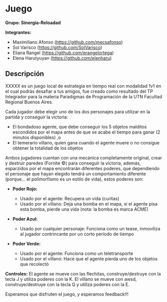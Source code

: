 # Juego

**Grupo: Sinergia-Reloadad**

**Integrantes:**
* Maximiliano Afonso (https://github.com/mecsafonso)
* Sol Varisco (https://github.com/SolVarisco)
* Eliana Rangel (https://github.com/erangelortega)
* Elena Harutyuyan (https://github.com/elenharu)

## Descripción
XXXXX es un juego local de estrategia en tiempo real con modalidad 1v1 en el cual podrás desafiar a tus amigos, fue creado como resultado del TP Integrador para la materia Paradigmas de Programación de la UTN Facultad Regional Buenos Aires. 

Cada jugador debe elegir uno de los dos personajes para utilizar en la partida y conseguir la victoria:

* El bondadoso agente, que debe conseguir los 5 objetos malditos escondidos por el mapa antes de que se acabe el tiempo para ganar (2 minutos disponibles) ,o 
* El temerario villano, quien gana cuando el agente muere o no consigue obtener la totalidad de los objetos 
  
  
Ambos jugadores cuentan con una mecánica completamente original, crear y destruir paredes (Fornite ©) para conseguir la victoria, además, esparzidos por el mapa encontrarán diferentes poderes, que dependiendo el personaje que hayan elegido tendrá un comportamiento diferente (porque... el polimorfismo es un estilo de vida), estos poderes son:

* **Poder Rojo:**
  * Usado por el agente: Recupera un vida (curitas)
  * Usado por el villano: Deja una bomba en el mapa, si el agente pisa esta bomba, pierde una vida (nota: la bomba es marca ACME)

* **Poder Azul:**
  * Usado por cualquier personaje: Funciona como un tease, inmoviliza al jugador contrincante por un corto período de tiempo
  
* **Poder Verde:**
  * Usado por el agente: Funciona como un teletransporte
  * Usado por el villano: Hace que el agente pierda uno de los objetos que recolectó
  
 **Controles:**
 El agente se mueve con las flechitas, construye/destruye con la tecla J y utiliza poderes con la K. 
 El villano se mueve con awsd, construye/destruye con la tecla Q y utiliza poderes con la E.
 
 
 
 Esperamos que disfruten el juego, y esperamos feedback!!!
